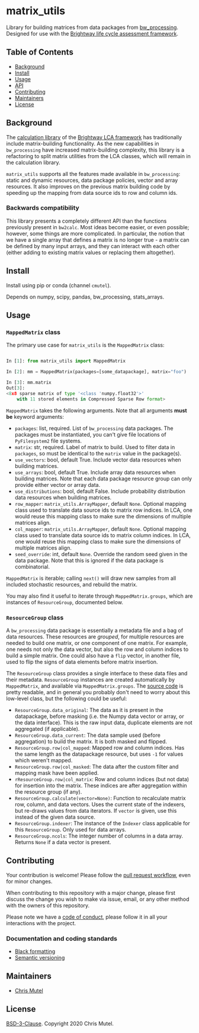 # matrix_utils

Library for building matrices from data packages from [bw_processing](https://github.com/brightway-lca/bw_processing). Designed for use with the [Brightway life cycle assessment framework](https://brightway.dev/).

## Table of Contents

- [Background](#background)
- [Install](#install)
- [Usage](#usage)
- [API](#api)
- [Contributing](#contributing)
- [Maintainers](#maintainers)
- [License](#license)

## Background

The [calculation library](https://github.com/brightway-lca/brightway2-calc) of the [Brightway LCA framework](https://brightway.dev/) has traditionally include matrix-building functionality. As the new capabilities in `bw_processing` have increased matrix-building complexity, this library is a refactoring to split matrix utilities from the LCA classes, which will remain in the calculation library.

`matrix_utils` supports all the features made available in `bw_processing`: static and dynamic resources, data package policies, vector and array resources. It also improves on the previous matrix building code by speeding up the mapping from data source ids to row and column ids.

### Backwards compatibility

This library presents a completely different API than the functions previously present in `bw2calc`. Most ideas become easier, or even possible; however, some things are more complicated. In particular, the notion that we have a single array that defines a matrix is no longer true - a matrix can be defined by many input arrays, and they can interact with each other (either adding to existing matrix values or replacing them altogether).

## Install

Install using pip or conda (channel `cmutel`).

Depends on numpy, scipy, pandas, bw_processing, stats_arrays.

## Usage

### `MappedMatrix` class

The primary use case for `matrix_utils` is the `MappedMatrix` class:

```python

In [1]: from matrix_utils import MappedMatrix

In [2]: mm = MappedMatrix(packages=[some_datapackage], matrix="foo")

In [3]: mm.matrix
Out[3]:
<8x8 sparse matrix of type '<class 'numpy.float32'>'
    with 11 stored elements in Compressed Sparse Row format>
```

`MappedMatrix` takes the following arguments. Note that all arguments **must be** keyword arguments:

* `packages`: list, required. List of `bw_processing` data packages. The packages must be instantiated, you can't give file locations of `PyFilesystem2` file systems.
* `matrix`: str, required. Label of matrix to build. Used to filter data in `packages`, so must be identical to the `matrix` value in the package(s).
* `use_vectors`: bool, default True. Include vector data resources when building matrices.
* `use_arrays`: bool, default True. Include array data resources when building matrices. Note that each data package resource group can only provide either vector or array data.
* `use_distributions`: bool, default False. Include probability distribution data resources when building matrices.
* `row_mapper`: `matrix_utils.ArrayMapper`, default `None`. Optional mapping class used to translate data source ids to matrix row indices. In LCA, one would reuse this mapping class to make sure the dimensions of multiple matrices align.
* `col_mapper`: `matrix_utils.ArrayMapper`, default `None`. Optional mapping class used to translate data source ids to matrix column indices. In LCA, one would reuse this mapping class to make sure the dimensions of multiple matrices align.
* `seed_override`: int, default `None`. Override the random seed given in the data package. Note that this is ignored if the data package is combinatorial.

`MappedMatrix` is iterable; calling `next()` will draw new samples from all included stochastic resources, and rebuild the matrix.

You may also find it useful to iterate through `MappedMatrix.groups`, which are instances of `ResourceGroup`, documented below.

### `ResourceGroup` class

A `bw_processing` data package is essentially a metadata file and a bag of data resources. These resources are *grouped*, for multiple resources are needed to build one matrix, or one component of one matrix. For example, one needs not only the data vector, but also the row and column indices to build a simple matrix. One could also have a `flip` vector, in another file, used to flip the signs of data elements before matrix insertion.

The `ResourceGroup` class provides a single interface to these data files and their metadata. `ResourceGroup` instances are created automatically by `MappedMatrix`, and available via `MappedMatrix.groups`. The [source code](https://github.com/brightway-lca/matrix_utils/) is pretty readable, and in general you probably don't need to worry about this low-level class, but the following could be useful:

* `ResourceGroup.data_original`: The data as it is present in the datapackage, before masking (i.e. the Numpy data vector or array, or the data interface). This is the raw input data, duplicate elements are not aggregated (if applicable).
* `ResourceGroup.data_current`: The data sample used (before aggregation) to build the matrix. It is both masked and flipped.
* `ResourceGroup.row|col_mapped`: Mapped row and column indices. Has the same length as the datapackage resource, but uses `-1` for values which weren't mapped.
* `ResourceGroup.row|col_masked`: The data after the custom filter and mapping mask have been applied.
* `rResourceGroup.row|col_matrix`: Row and column indices (but not data) for insertion into the matrix. These indices are after aggregation within the resource group (if any).
* `ResourceGroup.calculate(vector=None)`: Function to recalculate matrix row, column, and data vectors. Uses the current state of the indexers, but re-draws values from data iterators. If `vector` is given, use this instead of the given data source.
* `ResourceGroup.indexer`: The instance of the `Indexer` class applicable for this `ResourceGroup`. Only used for data arrays.
* `ResourceGroup.ncols`: The integer number of columns in a data array. Returns `None` if a data vector is present.

## Contributing

Your contribution is welcome! Please follow the [pull request workflow](https://guides.github.com/introduction/flow/), even for minor changes.

When contributing to this repository with a major change, please first discuss the change you wish to make via issue, email, or any other method with the owners of this repository.

Please note we have a [code of conduct](https://github.com/brightway-lca/bw_processing/blob/master/CODE_OF_CONDUCT.md), please follow it in all your interactions with the project.

### Documentation and coding standards

* [Black formatting](https://black.readthedocs.io/en/stable/)
* [Semantic versioning](http://semver.org/)

## Maintainers

* [Chris Mutel](https://github.com/cmutel/)

## License

[BSD-3-Clause](https://github.com/brightway-lca/matrix_utils/blob/main/LICENSE). Copyright 2020 Chris Mutel.
